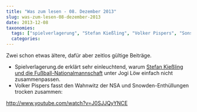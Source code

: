 ```yaml
---
title: "Was zum lesen - 08. Dezember 2013"
slug: was-zum-lesen-08-dezember-2013
date: 2013-12-08
taxonomies:
  tags: ["spielverlagerung", "Stefan Kießling", "Volker Pispers", "Sonstiges"]
  categories: 
---
```


<p>Zwei schon etwas ältere, dafür aber zeitlos gültige Beiträge.

</p><ul>
<li>Spielverlagerung.de erklärt sehr einleuchtend, warum <a href="http://spielverlagerung.de/2013/11/15/stefan-kiesling-und-die-nationalmannschaft/">Stefan Kießling und die Fußball-Nationalmannschaft</a> unter Jogi Löw einfach nicht zusammenpassen.</li>
<li>Volker Pispers fasst den Wahnwitz der NSA und Snowden-Enthüllungen trocken zusammen:</li>
</ul>

http://www.youtube.com/watch?v=J0SJJQyYNCE